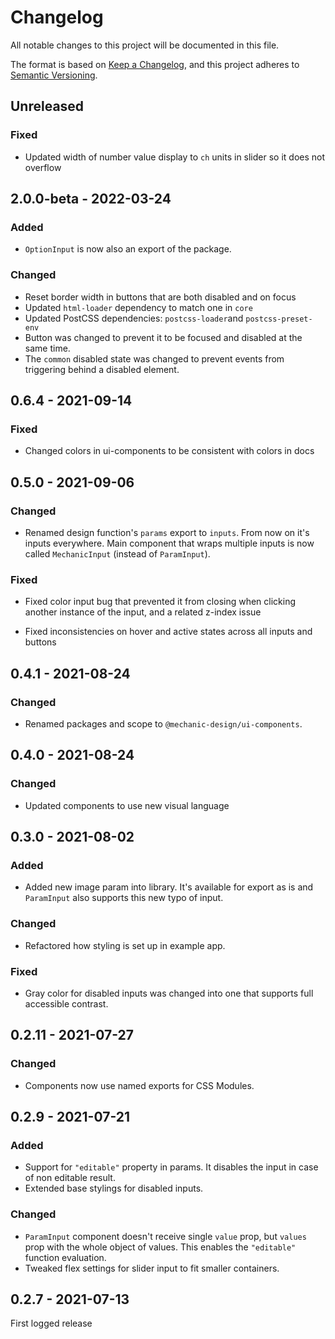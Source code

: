# Changelog

All notable changes to this project will be documented in this file.

The format is based on [Keep a Changelog](https://keepachangelog.com/en/1.0.0/),
and this project adheres to [Semantic Versioning](https://semver.org/spec/v2.0.0.html).

## Unreleased

### Fixed

- Updated width of number value display to `ch` units in slider so it does not overflow

## 2.0.0-beta - 2022-03-24

### Added

- `OptionInput` is now also an export of the package.

### Changed

- Reset border width in buttons that are both disabled and on focus
- Updated `html-loader` dependency to match one in `core`
- Updated PostCSS dependencies: `postcss-loader`and `postcss-preset-env`
- Button was changed to prevent it to be focused and disabled at the same time.
- The `common` disabled state was changed to prevent events from triggering behind a disabled element.

## 0.6.4 - 2021-09-14

### Fixed

- Changed colors in ui-components to be consistent with colors in docs

## 0.5.0 - 2021-09-06

### Changed

- Renamed design function's `params` export to `inputs`. From now on it's inputs everywhere. Main component that wraps multiple inputs is now called `MechanicInput` (instead of `ParamInput`).

### Fixed

- Fixed color input bug that prevented it from closing when clicking another instance of the input, and a related z-index issue

- Fixed inconsistencies on hover and active states across all inputs and buttons

## 0.4.1 - 2021-08-24

### Changed

- Renamed packages and scope to `@mechanic-design/ui-components`.

## 0.4.0 - 2021-08-24

### Changed

- Updated components to use new visual language

## 0.3.0 - 2021-08-02

### Added

- Added new image param into library. It's available for export as is and `ParamInput` also supports this new typo of input.

### Changed

- Refactored how styling is set up in example app.

### Fixed

- Gray color for disabled inputs was changed into one that supports full accessible contrast.

## 0.2.11 - 2021-07-27

### Changed

- Components now use named exports for CSS Modules.

## 0.2.9 - 2021-07-21

### Added

- Support for `"editable"` property in params. It disables the input in case of non editable result.
- Extended base stylings for disabled inputs.

### Changed

- `ParamInput` component doesn't receive single `value` prop, but `values` prop with the whole object of values. This enables the `"editable"` function evaluation.
- Tweaked flex settings for slider input to fit smaller containers.

## 0.2.7 - 2021-07-13

First logged release
